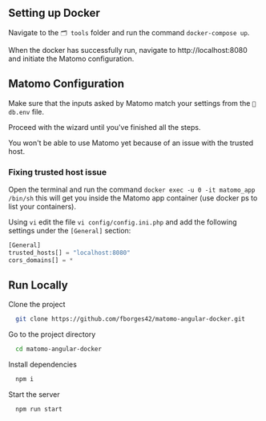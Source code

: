 ## Setting up Docker

Navigate to the `🗂 tools` folder and run the command `docker-compose up`.

When the docker has successfully run, navigate to http://localhost:8080 and initiate the Matomo configuration.

## Matomo Configuration

Make sure that the inputs asked by Matomo match your settings from the `📁 db.env` file.

Proceed with the wizard until you've finished all the steps.

You won't be able to use Matomo yet because of an issue with the trusted host.

### Fixing trusted host issue

Open the terminal and run the command `docker exec -u 0 -it matomo_app /bin/sh` this will get you inside the Matomo app container (use docker ps to list your containers).

Using `vi` edit the file `vi config/config.ini.php` and add the following settings under the `[General]` section:

```javascript
[General]
trusted_hosts[] = "localhost:8080"
cors_domains[] = *
```

## Run Locally

Clone the project

```bash
  git clone https://github.com/fborges42/matomo-angular-docker.git
```

Go to the project directory

```bash
  cd matomo-angular-docker
```

Install dependencies

```bash
  npm i
```

Start the server

```bash
  npm run start
```

